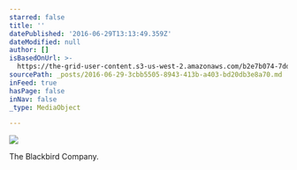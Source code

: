 ```yaml
---
starred: false
title: ''
datePublished: '2016-06-29T13:13:49.359Z'
dateModified: null
author: []
isBasedOnUrl: >-
  https://the-grid-user-content.s3-us-west-2.amazonaws.com/b2e7b074-7ddf-425d-ac30-efa592f63959.jpg
sourcePath: _posts/2016-06-29-3cbb5505-8943-413b-a403-bd20db3e8a70.md
inFeed: true
hasPage: false
inNav: false
_type: MediaObject

---
```

![](https://the-grid-user-content.s3-us-west-2.amazonaws.com/b2e7b074-7ddf-425d-ac30-efa592f63959.jpg)

The Blackbird Company.